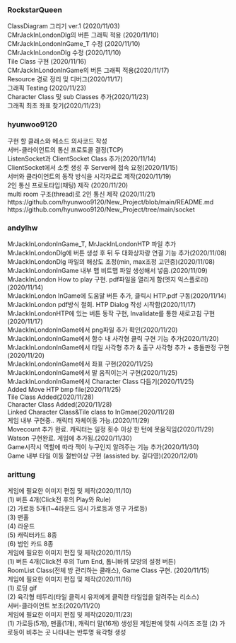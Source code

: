### RockstarQueen
<RockstarQueen>
<p>
 ClassDiagram 그리기 ver.1 (2020/11/03)<br>
 CMrJackInLondonDlg의 버튼 그래픽 적용 (2020/11/10)<br>
 CMrJackInLondonInGame_T 수정 (2020/11/10)<br>
 CMrJackInLondonDlg 수정 (2020/11/10)<br>
 Tile Class 구현 (2020/11/16)<br>
 CMrJackInLondonInGame의 버튼 그래픽 적용(2020/11/17)<br>
 Resource 경로 정리 및 디버그(2020/11/17)<br>
 그래픽 Testing (2020/11/23)<br>
 Character Class 및 sub Classes 추가(2020/11/23)<br>
 그래픽 최초 좌표 찾기(2020/11/23)<br>
</p>
  
### hyunwoo9120
<hyunwoo9120>
<p>
구현 할 클래스와 메소드 의사코드 작성<br>
서버-클라이언트의 통신 프로토콜 결정(TCP)<br>
ListenSocket과 ClientSocket Class 추가(2020/11/14)<br>
ClientSocket에서 소켓 생성 후 Server에 접속 요청(2020/11/15)<br>
서버와 클라이언트의 동작 방식을 시각자료로 제작(2020/11/19)<br>
2인 통신 프로토타입(채팅) 제작 (2020/11/20)<br>
multi room 구조(thread)로 2인 통신 제작 (2020/11/21)<br>
 https://github.com/hyunwoo9120/New_Project/blob/main/README.md<br>
 https://github.com/hyunwoo9120/New_Project/tree/main/socket<br>
</p>

  
### andylhw
<andylhw>
<p>
  MrJackInLondonInGame_T, MrJackInLondonHTP 파일 추가<br>
  MrJackInLondonDlg에 버튼 생성 후 뒤 두 대화상자랑 연결 기능 추가(2020/11/08)<br>
  MrJackInLondonDlg 파일의 해상도 조정(min, max조정 고민중)(2020/11/08)<br>
  MrJackInLondonInGame 내부 맵 비트맵 파일 생성해서 넣음.(2020/11/09)<br>
  MrJackInLondon How to play 구현. pdf파일을 열리게 함(엣지 익스플로러) (2020/11/14)<br>
  MrJackInLondon InGame에 도움말 버튼 추가, 클릭시 HTP.pdf 구동(2020/11/14)<br>
  MrJackInLondon pdf방식 철회. HTP Dialog 작성 시작함(2020/11/17)<br>
  MrJackInLondonHTP에 있는 버튼 동작 구현, Invalidate를 통한 새로고침 구현(2020/11/17)<br>
  MrJackInLondonInGame에서 png파일 추가 확인(2020/11/20)<br>
  MrJackInLondonInGame에서 함수 내 사각형 클릭 구현 기능 추가(2020/11/20)<br>
  MrJackInLondonInGame에서 타일 사각형 추가 & 출구 사각형 추가 + 충돌판정 구현(2020/11/20)<br>
  MrJackInLondonInGame에서 좌표 구현(2020/11/25)<br>
  MrJackInLondonInGame에서 말 움직이는거 구현(2020/11/25)<br>
  MrJackInLondonInGame에서 Character Class 다듬기(2020/11/25)<br>
  Added Move HTP bmp file(2020/11/25)<br>
  Tile Class Added(2020/11/28)<br>
  Character Class Added(2020/11/28)<br>
  Linked Character Class&Tile class to InGmae(2020/11/28)<br>
  게임 내부 구현중.. 캐릭터 자체이동 가능.(2020/11/29)<br>
  Movecount 추가 완료. 캐릭터는 일정 횟수 이상 한 턴에 못움직임(2020/11/29)<br>
  Watson 구현완료. 게임에 추가됨.(2020/11/30)<br>
  Game시작시 역할에 따라 잭이 누구인지 알려주는 기능 추가(2020/11/30)<br>
  Game 내부 타일 이동 절반이상 구현 (assisted by. 길다영)(2020/12/01)<br>
</p>
  
### arittung
<arittung>
<p>
 게임에 필요한 이미지 편집 및 제작(2020/11/10)<br>
  (1) 버튼 4개(Click전 후의 Play와 Rule)<br>
  (2) 가로등 5개(1~4라운드 임시 가로등과 영구 가로등)<br> 
  (3) 맨홀 <br>
  (4) 라운드<br>
  (5) 캐릭터카드 8종<br>
  (6) 범인 카드 8종<br>
 게임에 필요한 이미지 편집 및 제작(2020/11/15)<br>
  (1) 버튼 4개(Click전 후의 Turn End, 톱니바퀴 모양의 설정 버튼)<br>
 RoomList Class(전체 방 관리하는 클래스), Game Class 구현. (2020/11/15)<br>
 게임에 필요한 이미지 편집 및 제작(2020/11/16)<br>
  (1) 로딩 gif<br>
  (2) 육각형 테두리(타일 클릭시 유저에게 클릭한 타일임을 알려주는 리소스)<br>
 서버-클라이언트 보조(2020/11/20)<br>
 게임에 필요한 이미지 편집 및 제작(2020/11/23)<br>
  (1) 가로등(5개), 맨홀(1개), 캐릭터 말(16개) 생성된 게임판에 맞춰 사이즈 조절
  (2) 가로등이 비추는 곳 나타내는 반투명 육각형 생성<br>
</p>

